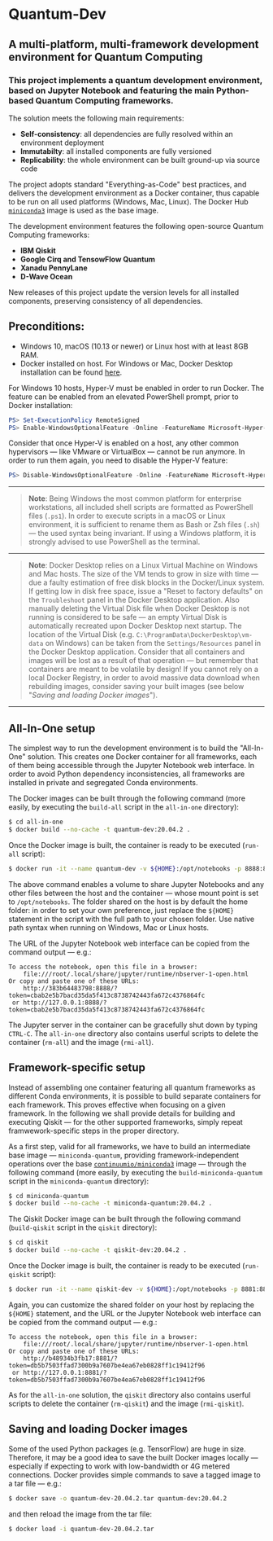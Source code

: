 # Quantum-Dev

## A multi-platform, multi-framework development environment for Quantum Computing

### This project implements a quantum development environment, based on Jupyter Notebook and featuring the main Python-based Quantum Computing frameworks.

The solution meets the following main requirements:
* **Self-consistency**: all dependencies are fully resolved within an environment deployment
* **Immutabilty**: all installed components are fully versioned
* **Replicability**: the whole environment can be built ground-up via source code

The project adopts standard "Everything-as-Code" best practices, and delivers the development environment as a Docker container, thus capable to be run on all used platforms (Windows, Mac, Linux). The Docker Hub [``miniconda3``](https://hub.docker.com/r/continuumio/miniconda3/) image is used as the base image.

The development environment features the following open-source Quantum Computing frameworks:

* **IBM Qiskit**
* **Google Cirq and TensowFlow Quantum**
* **Xanadu PennyLane**
* **D-Wave Ocean**

New releases of this project update the version levels for all installed components, preserving consistency of all dependencies.

## Preconditions:

* Windows 10, macOS (10.13 or newer) or Linux host with at least 8GB RAM.
* Docker installed on host. For Windows or Mac, Docker Desktop installation can be found [here](https://www.docker.com/products/docker-desktop).

For Windows 10 hosts, Hyper-V must be enabled in order to run Docker. The feature can be enabled from an elevated PowerShell prompt, prior to Docker installation:

```powershell
PS> Set-ExecutionPolicy RemoteSigned
PS> Enable-WindowsOptionalFeature -Online -FeatureName Microsoft-Hyper-V –All
```

Consider that once Hyper-V is enabled on a host, any other common hypervisors &mdash; like VMware or VirtualBox &mdash; cannot be run anymore. In order to run them again, you need to disable the Hyper-V feature:

```powershell
PS> Disable-WindowsOptionalFeature -Online -FeatureName Microsoft-Hyper-V –All
```

---
> **Note**: Being Windows the most common platform for enterprise workstations, all included shell scripts are formatted as PowerShell files (``.ps1``). In order to execute scripts in a macOS or Linux environment, it is sufficient to rename them as Bash or Zsh files (``.sh``) &mdash; the used syntax being invariant. If using a Windows platform, it is strongly advised to use PowerShell as the terminal.
---
> **Note**: Docker Desktop relies on a Linux Virtual Machine on Windows and Mac hosts. The size of the VM tends to grow in size with time &mdash; due a faulty estimation of free disk blocks in the Docker/Linux system. If getting low in disk free space, issue a "Reset to factory defaults" on the ``Troubleshoot`` panel in the Docker Desktop application. Also manually deleting the Virtual Disk file when Docker Desktop is not running is considered to be safe &mdash; an empty Virtual Disk is automatically recreated upon Docker Desktop next startup. The location of the Virtual Disk (e.g. ``C:\ProgramData\DockerDesktop\vm-data`` on Windows) can be taken from the ``Settings/Resources`` panel in the Docker Desktop application. Consider that all containers and images will be lost as a result of that operation &mdash; but remember that containers are meant to be volatile by design! If you cannot rely on a local Docker Registry, in order to avoid massive data download when rebuilding images, consider saving your built images (see below "_Saving and loading Docker images_").
---

## All-In-One setup

The simplest way to run the development environment is to build the "All-In-One" solution. This creates one Docker container for all frameworks, each of them being accessible through the Jupyter Notebook web interface. In order to avoid Python dependency inconsistencies, all frameworks are installed in private and segregated Conda environments.

The Docker images can be built through the following command (more easily, by executing the ``build-all`` script in the ``all-in-one`` directory):

```sh
$ cd all-in-one
$ docker build --no-cache -t quantum-dev:20.04.2 .
```

Once the Docker image is built, the container is ready to be executed (``run-all`` script):

```sh
$ docker run -it --name quantum-dev -v ${HOME}:/opt/notebooks -p 8888:8888 quantum-dev:20.04.2 /bin/bash -c "/opt/conda/bin/jupyter notebook --notebook-dir=/opt/notebooks --ip='0.0.0.0' --port=8888 --no-browser --allow-root"
```

The above command enables a volume to share Jupyter Notebooks and any other files between the host and the container &mdash; whose mount point is set to ``/opt/notebooks``. The folder shared on the host is by default the home folder: in order to set your own preference, just replace the ``${HOME}`` statement in the script with the full path to your chosen folder. Use native path syntax when running on Windows, Mac or Linux hosts.

The URL of the Jupyter Notebook web interface can be copied from the command output &mdash; e.g.:

    To access the notebook, open this file in a browser:
        file:///root/.local/share/jupyter/runtime/nbserver-1-open.html
    Or copy and paste one of these URLs:
        http://383b64483798:8888/?token=cbab2e5b7bacd35da5f413c8738742443fa672c4376864fc
     or http://127.0.0.1:8888/?token=cbab2e5b7bacd35da5f413c8738742443fa672c4376864fc

The Jupyter server in the container can be gracefully shut down by typing ``CTRL-C``. The ``all-in-one`` directory also contains userful scripts to delete the container (``rm-all``) and the image (``rmi-all``).

## Framework-specific setup

Instead of assembling one container featuring all quantum frameworks as different Conda environments, it is possible to build separate containers for each framework. This proves effective when focusing on a given framework. In the following we shall provide details for building and executing Qiskit &mdash; for the other supported frameworks, simply repeat framwework-specific steps in the proper directory.

As a first step, valid for all frameworks, we have to build an intermediate base image &mdash; ``miniconda-quantum``, providing framework-independent operations over the base [``continuumio/miniconda3``](https://hub.docker.com/r/continuumio/miniconda3/) image &mdash; through the following command (more easily, by executing the ``build-miniconda-quantum`` script in the ``miniconda-quantum`` directory):

```sh
$ cd miniconda-quantum
$ docker build --no-cache -t miniconda-quantum:20.04.2 .
```

The Qiskit Docker image can be built through the following command (``build-qiskit`` script in the ``qiskit`` directory):

```sh
$ cd qiskit
$ docker build --no-cache -t qiskit-dev:20.04.2 .
```

Once the Docker image is built, the container is ready to be executed (``run-qiskit`` script):

```sh
$ docker run -it --name qiskit-dev -v ${HOME}:/opt/notebooks -p 8881:8881 qiskit-dev:20.04.2 /bin/bash -c "/opt/conda/envs/qiskit/bin/jupyter notebook --notebook-dir=/opt/notebooks --ip='0.0.0.0' --port=8881 --no-browser --allow-root"
```

Again, you can customize the shared folder on your host by replacing the ``${HOME}`` statement, and the URL or the Jupyter Notebook web interface can be copied from the command output &mdash; e.g.:

    To access the notebook, open this file in a browser:
        file:///root/.local/share/jupyter/runtime/nbserver-1-open.html
    Or copy and paste one of these URLs:
        http://b48934b3fb17:8881/?token=db5b7503ffad7300b9a7607be4ea67eb0828ff1c19412f96
     or http://127.0.0.1:8881/?token=db5b7503ffad7300b9a7607be4ea67eb0828ff1c19412f96

As for the ``all-in-one`` solution, the ``qiskit`` directory also contains userful scripts to delete the container (``rm-qiskit``) and the image (``rmi-qiskit``).

## Saving and loading Docker images

Some of the used Python packages (e.g. TensorFlow) are huge in size. Therefore, it may be a good idea to save the built Docker images locally &mdash; especially if expecting to work with low-bandwidth or 4G metered connections. Docker provides simple commands to save a tagged image to a tar file &mdash; e.g.:

```sh
$ docker save -o quantum-dev-20.04.2.tar quantum-dev:20.04.2
```

and then reload the image from the tar file:

```sh
$ docker load -i quantum-dev-20.04.2.tar
```